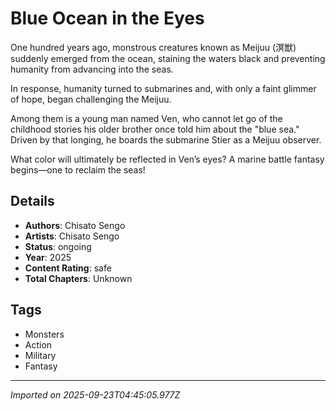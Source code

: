 # Blue Ocean in the Eyes

One hundred years ago, monstrous creatures known as Meijuu (溟獣) suddenly emerged from the ocean, staining the waters black and preventing humanity from advancing into the seas.

In response, humanity turned to submarines and, with only a faint glimmer of hope, began challenging the Meijuu.

Among them is a young man named Ven, who cannot let go of the childhood stories his older brother once told him about the "blue sea." Driven by that longing, he boards the submarine Stier as a Meijuu observer.

What color will ultimately be reflected in Ven’s eyes? A marine battle fantasy begins—one to reclaim the seas!

## Details
- **Authors**: Chisato Sengo
- **Artists**: Chisato Sengo
- **Status**: ongoing
- **Year**: 2025
- **Content Rating**: safe
- **Total Chapters**: Unknown

## Tags
- Monsters
- Action
- Military
- Fantasy

---
*Imported on 2025-09-23T04:45:05.977Z*
